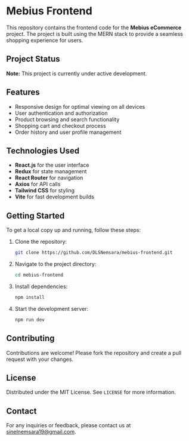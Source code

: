 # Mebius Frontend

This repository contains the frontend code for the **Mebius eCommerce** project. The project is built using the MERN stack to provide a seamless shopping experience for users.

## Project Status

**Note:** This project is currently under active development.

## Features

- Responsive design for optimal viewing on all devices
- User authentication and authorization
- Product browsing and search functionality
- Shopping cart and checkout process
- Order history and user profile management

## Technologies Used

- **React.js** for the user interface
- **Redux** for state management
- **React Router** for navigation
- **Axios** for API calls
- **Tailwind CSS** for styling
- **Vite** for fast development builds

## Getting Started

To get a local copy up and running, follow these steps:

1. Clone the repository:
    ```sh
    git clone https://github.com/DLSNemsara/mebius-frontend.git
    ```
2. Navigate to the project directory:
    ```sh
    cd mebius-frontend
    ```
3. Install dependencies:
    ```sh
    npm install
    ```
4. Start the development server:
    ```sh
    npm run dev
    ```

## Contributing

Contributions are welcome! Please fork the repository and create a pull request with your changes.

## License

Distributed under the MIT License. See `LICENSE` for more information.

## Contact

For any inquiries or feedback, please contact us at [sinelnemsara19@gmail.com](mailto:sinelnemsara19@gmail.com).
